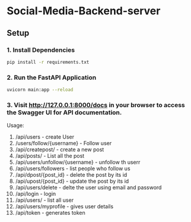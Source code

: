 # Social-Media-Backend-server

## Setup

### 1. Install Dependencies

```bash
pip install -r requirements.txt
```

### 2. Run the FastAPI Application
```bash
uvicorn main:app --reload
```

### 3. Visit http://127.0.0.1:8000/docs in your browser to access the Swagger UI for API documentation.


Usage:

1) /api/users - create User
2) /users/follow/{username} - Follow user
3) /api/createpost/ - create a new post
4) /api/posts/ - List all the post
5) /api/users/unfollow/{username} - unfollow th userr
6) /api/users/followers - list people who follow us
7) /api/dpost/{post_id} - delete the post by its id
8) /api/upost/{post_id} - update the post by its id
9) /api/users/delete - delte the user using email and password
10) /api/login - login 
11) /api/users/ - list all user
12) /api/users/myprofile - gives user details
13) /api/token - generates token







